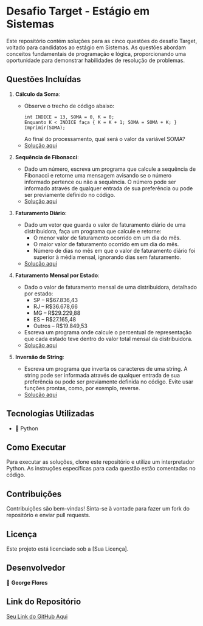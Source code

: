 # Desafio Target - Estágio em Sistemas

Este repositório contém soluções para as cinco questões do desafio Target, voltado para candidatos ao estágio em Sistemas. As questões abordam conceitos fundamentais de programação e lógica, proporcionando uma oportunidade para demonstrar habilidades de resolução de problemas.

## Questões Incluídas

1. **Cálculo da Soma**: 
   - Observe o trecho de código abaixo:
     ```plaintext
     int INDICE = 13, SOMA = 0, K = 0;
     Enquanto K < INDICE faça { K = K + 1; SOMA = SOMA + K; }
     Imprimir(SOMA);
     ```
     Ao final do processamento, qual será o valor da variável SOMA?
   - [Solução aqui](link-para-solucao-1)

2. **Sequência de Fibonacci**: 
   - Dado um número, escreva um programa que calcule a sequência de Fibonacci e retorne uma mensagem avisando se o número informado pertence ou não a sequência. O número pode ser informado através de qualquer entrada de sua preferência ou pode ser previamente definido no código.
   - [Solução aqui](link-para-solucao-2)

3. **Faturamento Diário**: 
   - Dado um vetor que guarda o valor de faturamento diário de uma distribuidora, faça um programa que calcule e retorne:
     - O menor valor de faturamento ocorrido em um dia do mês.
     - O maior valor de faturamento ocorrido em um dia do mês.
     - Número de dias no mês em que o valor de faturamento diário foi superior à média mensal, ignorando dias sem faturamento.
   - [Solução aqui](link-para-solucao-3)

4. **Faturamento Mensal por Estado**: 
   - Dado o valor de faturamento mensal de uma distribuidora, detalhado por estado:
     - SP – R$67.836,43
     - RJ – R$36.678,66
     - MG – R$29.229,88
     - ES – R$27.165,48
     - Outros – R$19.849,53
   - Escreva um programa onde calcule o percentual de representação que cada estado teve dentro do valor total mensal da distribuidora.
   - [Solução aqui](link-para-solucao-4)

5. **Inversão de String**: 
   - Escreva um programa que inverta os caracteres de uma string. A string pode ser informada através de qualquer entrada de sua preferência ou pode ser previamente definida no código. Evite usar funções prontas, como, por exemplo, reverse.
   - [Solução aqui](link-para-solucao-5)

## Tecnologias Utilizadas

- 🐍 Python

## Como Executar

Para executar as soluções, clone este repositório e utilize um interpretador Python. As instruções específicas para cada questão estão comentadas no código.

## Contribuições

Contribuições são bem-vindas! Sinta-se à vontade para fazer um fork do repositório e enviar pull requests.

## Licença

Este projeto está licenciado sob a [Sua Licença].

## Desenvolvedor

👤 **George Flores**

## Link do Repositório

[Seu Link do GitHub Aqui](https://github.com/seu-usuario/seu-repositorio)
